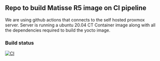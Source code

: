 ## Repo to build Matisse R5 image on CI pipeline
We are using github actions that connects to the self hosted proxmox server. Server is running a ubuntu 20.04 CT Container image along with all the dependencies required to build the yocto image.

### Build status
[![CI](https://github.com/bhupiister/Matisse-yocto-project/actions/workflows/yocto_build.yml/badge.svg)](https://github.com/bhupiister/Matisse-yocto-project/actions/workflows/yocto_build.yml)
